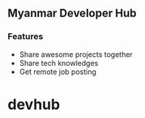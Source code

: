 ## Myanmar Developer Hub

### Features
- Share awesome projects together
- Share tech knowledges
- Get remote job posting
# devhub
